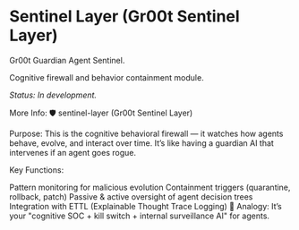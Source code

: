 # Sentinel Layer (Gr00t Sentinel Layer)

Gr00t Guardian Agent Sentinel.

Cognitive firewall and behavior containment module.

_Status: In development._

More Info:
🛡️ sentinel-layer (Gr00t Sentinel Layer)

Purpose:
This is the cognitive behavioral firewall — it watches how agents behave, evolve, and interact over time. It’s like having a guardian AI that intervenes if an agent goes rogue.

Key Functions:

Pattern monitoring for malicious evolution
Containment triggers (quarantine, rollback, patch)
Passive & active oversight of agent decision trees
Integration with ETTL (Explainable Thought Trace Logging)
🧠 Analogy: It’s your "cognitive SOC + kill switch + internal surveillance AI" for agents.
